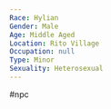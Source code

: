 ```yaml
---
Race: Hylian
Gender: Male
Age: Middle Aged
Location: Rito Village
Occupation: null
Type: Minor
Sexuality: Heterosexual
---
```

#npc 

